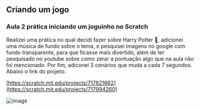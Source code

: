 ## Criando um jogo
### Aula 2 prática iniciando um joguinho no Scratch 
Realizei uma prática no qual decidi fazer sobre Harry Potter 🦉, adicionei uma música de fundo sobre o tema, e pesquisei imagens no google com fundo transparente, para que ficasse mais divertido, além de ter pesquisado no youtube sobre como zerar a pontuação algo que na aula não foi mencionado. Por fim, adiconei 3 cenários que muda a cada 7 segundos.
Abaixo o link do projeto. 

[https://scratch.mit.edu/projects/717821662](https://scratch.mit.edu/projects/717994260)

![image](https://user-images.githubusercontent.com/89542446/182007565-87aae3a9-db8c-4db2-84ed-e4aaee29123d.png)

